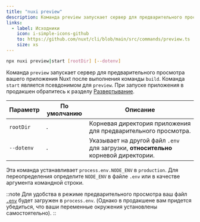 ```yaml
---
title: "nuxi preview"
description: Команда preview запускает сервер для предварительного просмотра вашего приложения после выполнения команды build.
links:
  - label: Исходники
    icon: i-simple-icons-github
    to: https://github.com/nuxt/cli/blob/main/src/commands/preview.ts
    size: xs
---
```


```bash [Terminal]
npx nuxi preview|start [rootDir] [--dotenv]
```

Команда `preview` запускает сервер для предварительного просмотра вашего приложения Nuxt после выполнения команды `build`. Команда `start` является псевдонимом для `preview`. При запуске приложения в продакшен обратитесь к разделу [Развертывание](/docs/getting-started/deployment).

Параметр   | По умолчанию | Описание
-----------|--------------|--------------------------------------------------------------------------
`rootDir`  | `.`          | Корневая директория приложения для предварительного просмотра.
`--dotenv` | `.`          | Указывает на другой файл `.env` для загрузки, **относительно** корневой директории.

Эта команда устанавливает `process.env.NODE_ENV` в `production`. Для переопределения определите `NODE_ENV` в файле `.env` или в качестве аргумента командной строки.

::note
Для удобства в режиме предварительного просмотра ваш файл [`.env`](/docs/guide/directory-structure/env) будет загружен в `process.env`. (Однако в продакшене вам придется убедиться, что ваши переменные окружения установлены самостоятельно).
::
